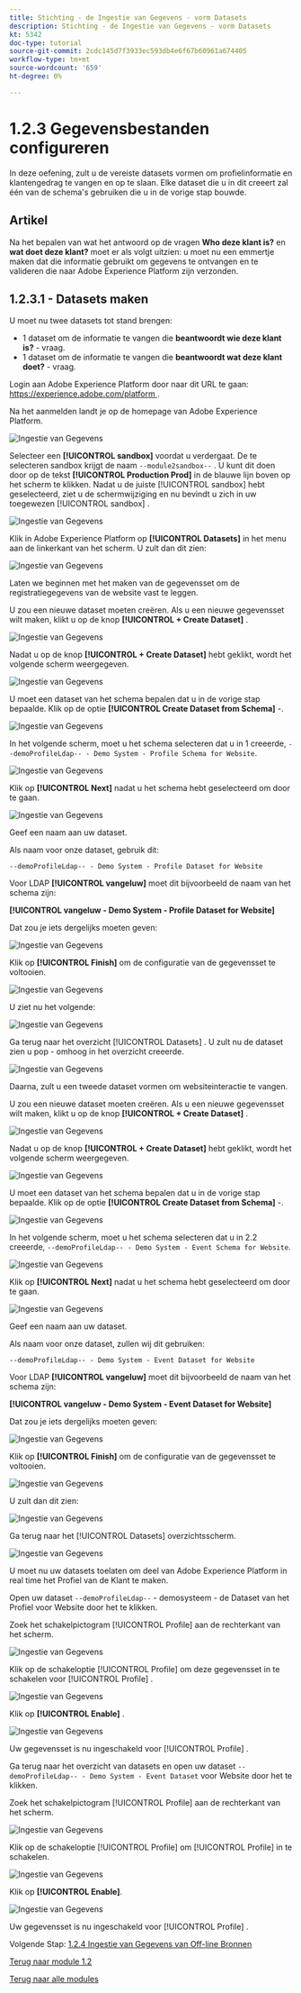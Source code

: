 ```yaml
---
title: Stichting - de Ingestie van Gegevens - vorm Datasets
description: Stichting - de Ingestie van Gegevens - vorm Datasets
kt: 5342
doc-type: tutorial
source-git-commit: 2cdc145d7f3933ec593db4e6f67b60961a674405
workflow-type: tm+mt
source-wordcount: '659'
ht-degree: 0%

---
```


# 1.2.3 Gegevensbestanden configureren

In deze oefening, zult u de vereiste datasets vormen om profielinformatie en klantengedrag te vangen en op te slaan. Elke dataset die u in dit creeert zal één van de schema&#39;s gebruiken die u in de vorige stap bouwde.

## Artikel

Na het bepalen van wat het antwoord op de vragen **Who deze klant is?** en **wat doet deze klant?** moet er als volgt uitzien: u moet nu een emmertje maken dat die informatie gebruikt om gegevens te ontvangen en te valideren die naar Adobe Experience Platform zijn verzonden.

## 1.2.3.1 - Datasets maken

U moet nu twee datasets tot stand brengen:

- 1 dataset om de informatie te vangen die **beantwoordt wie deze klant is?** - vraag.
- 1 dataset om de informatie te vangen die **beantwoordt wat deze klant doet?** - vraag.

Login aan Adobe Experience Platform door naar dit URL te gaan: [ https://experience.adobe.com/platform ](https://experience.adobe.com/platform).

Na het aanmelden landt je op de homepage van Adobe Experience Platform.

![ Ingestie van Gegevens ](./images/home.png)

Selecteer een **[!UICONTROL sandbox]** voordat u verdergaat. De te selecteren sandbox krijgt de naam ``--module2sandbox--`` . U kunt dit doen door op de tekst **[!UICONTROL Production Prod]** in de blauwe lijn boven op het scherm te klikken. Nadat u de juiste [!UICONTROL sandbox] hebt geselecteerd, ziet u de schermwijziging en nu bevindt u zich in uw toegewezen [!UICONTROL sandbox] .

![ Ingestie van Gegevens ](./images/sb1.png)

Klik in Adobe Experience Platform op **[!UICONTROL Datasets]** in het menu aan de linkerkant van het scherm.  U zult dan dit zien:

![ Ingestie van Gegevens ](./images/menudatasets.png)

Laten we beginnen met het maken van de gegevensset om de registratiegegevens van de website vast te leggen.

U zou een nieuwe dataset moeten creëren. Als u een nieuwe gegevensset wilt maken, klikt u op de knop **[!UICONTROL + Create Dataset]** .

![ Ingestie van Gegevens ](./images/createdataset.png)

Nadat u op de knop **[!UICONTROL + Create Dataset]** hebt geklikt, wordt het volgende scherm weergegeven.

![ Ingestie van Gegevens ](./images/datasetsetup.png)

U moet een dataset van het schema bepalen dat u in de vorige stap bepaalde. Klik op de optie **[!UICONTROL Create Dataset from Schema]** -.

![ Ingestie van Gegevens ](./images/datasetfromschema.png)

In het volgende scherm, moet u het schema selecteren dat u in 1 creeerde, `--demoProfileLdap-- - Demo System - Profile Schema for Website`.

![ Ingestie van Gegevens ](./images/schemaselection.png)

Klik op **[!UICONTROL Next]** nadat u het schema hebt geselecteerd om door te gaan.

![ Ingestie van Gegevens ](./images/next.png)

Geef een naam aan uw dataset.

Als naam voor onze dataset, gebruik dit:

`--demoProfileLdap-- - Demo System - Profile Dataset for Website`

Voor LDAP **[!UICONTROL vangeluw]** moet dit bijvoorbeeld de naam van het schema zijn:

**[!UICONTROL vangeluw - Demo System - Profile Dataset for Website]**

Dat zou je iets dergelijks moeten geven:

![ Ingestie van Gegevens ](./images/datasetname.png)

Klik op **[!UICONTROL Finish]** om de configuratie van de gegevensset te voltooien.

![ Ingestie van Gegevens ](./images/finish.png)

U ziet nu het volgende:

![ Ingestie van Gegevens ](./images/dsoverview1.png)

Ga terug naar het overzicht [!UICONTROL Datasets] . U zult nu de dataset zien u pop - omhoog in het overzicht creeerde.

![ Ingestie van Gegevens ](./images/dsoverview2.png)

Daarna, zult u een tweede dataset vormen om websiteinteractie te vangen.

U zou een nieuwe dataset moeten creëren. Als u een nieuwe gegevensset wilt maken, klikt u op de knop **[!UICONTROL + Create Dataset]** .

![ Ingestie van Gegevens ](./images/createdataset.png)

Nadat u op de knop **[!UICONTROL + Create Dataset]** hebt geklikt, wordt het volgende scherm weergegeven.

![ Ingestie van Gegevens ](./images/datasetsetup.png)

U moet een dataset van het schema bepalen dat u in de vorige stap bepaalde. Klik op de optie **[!UICONTROL Create Dataset from Schema]** -.

![ Ingestie van Gegevens ](./images/datasetfromschema.png)

In het volgende scherm, moet u het schema selecteren dat u in 2.2 creeerde, `--demoProfileLdap-- - Demo System - Event Schema for Website`.

![ Ingestie van Gegevens ](./images/schemaselectionee.png)

Klik op **[!UICONTROL Next]** nadat u het schema hebt geselecteerd om door te gaan.

![ Ingestie van Gegevens ](./images/next.png)

Geef een naam aan uw dataset.

Als naam voor onze dataset, zullen wij dit gebruiken:

`--demoProfileLdap-- - Demo System - Event Dataset for Website`

Voor LDAP **[!UICONTROL vangeluw]** moet dit bijvoorbeeld de naam van het schema zijn:

**[!UICONTROL vangeluw - Demo System - Event Dataset for Website]**

Dat zou je iets dergelijks moeten geven:

![ Ingestie van Gegevens ](./images/datasetnameee.png)

Klik op **[!UICONTROL Finish]** om de configuratie van de gegevensset te voltooien.

![ Ingestie van Gegevens ](./images/finish.png)

U zult dan dit zien:

![ Ingestie van Gegevens ](./images/finish1.png)

Ga terug naar het [!UICONTROL Datasets] overzichtsscherm.

![ Ingestie van Gegevens ](./images/datasetsoverview.png)

U moet nu uw datasets toelaten om deel van Adobe Experience Platform in real time het Profiel van de Klant te maken.

Open uw dataset `--demoProfileLdap--` - demosysteem - de Dataset van het Profiel voor Website door het te klikken.

Zoek het schakelpictogram [!UICONTROL Profile] aan de rechterkant van het scherm.

![ Ingestie van Gegevens ](./images/ds1.png)

Klik op de schakeloptie [!UICONTROL Profile] om deze gegevensset in te schakelen voor [!UICONTROL Profile] .

![ Ingestie van Gegevens ](./images/ds2.png)

Klik op **[!UICONTROL Enable]** .

![ Ingestie van Gegevens ](./images/ds3.png)

Uw gegevensset is nu ingeschakeld voor [!UICONTROL Profile] .

Ga terug naar het overzicht van datasets en open uw dataset `--demoProfileLdap-- - Demo System - Event Dataset` voor Website door het te klikken.

Zoek het schakelpictogram [!UICONTROL Profile] aan de rechterkant van het scherm.

![ Ingestie van Gegevens ](./images/ds4.png)

Klik op de schakeloptie [!UICONTROL Profile] om [!UICONTROL Profile] in te schakelen.

![ Ingestie van Gegevens ](./images/ds2.png)

Klik op **[!UICONTROL Enable]**.

![ Ingestie van Gegevens ](./images/ds5.png)

Uw gegevensset is nu ingeschakeld voor [!UICONTROL Profile] .

Volgende Stap: [ 1.2.4 Ingestie van Gegevens van Off-line Bronnen ](./ex4.md)

[Terug naar module 1.2](./data-ingestion.md)

[Terug naar alle modules](../../../overview.md)
